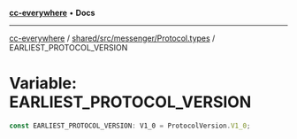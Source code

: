[**cc-everywhere**](../../../../../index.md) • **Docs**

***

[cc-everywhere](../../../../../index.md) / [shared/src/messenger/Protocol.types](../index.md) / EARLIEST\_PROTOCOL\_VERSION

# Variable: EARLIEST\_PROTOCOL\_VERSION

```ts
const EARLIEST_PROTOCOL_VERSION: V1_0 = ProtocolVersion.V1_0;
```
